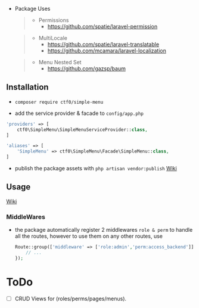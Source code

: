 - Package Uses
    > - Permissions
    >   - https://github.com/spatie/laravel-permission

    > - MultiLocale
    >   - https://github.com/spatie/laravel-translatable
    >   - https://github.com/mcamara/laravel-localization

    > - Menu Nested Set
    >   - https://github.com/gazsp/baum

## Installation

- `composer require ctf0/simple-menu`

- add the service provider & facade to `config/app.php`
```php
'providers' => [
    ctf0\SimpleMenu\SimpleMenuServiceProvider::class,
]

'aliases' => [
    'SimpleMenu' => ctf0\SimpleMenu\Facade\SimpleMenu::class,
]
```

- publish the package assets with `php artisan vendor:publish` [Wiki](https://github.com/ctf0/simple-menu/wiki/Config)

## Usage

[Wiki](https://github.com/ctf0/simple-menu/wiki/Usage)

### MiddleWares
- the package automatically register 2 middlewares `role & perm` to handle all the routes, however to use them on any other routes, use
    ```php
    Route::group(['middleware' => ['role:admin','perm:access_backend']], function () {
        // ...
    });
    ```

# ToDo

* [ ] CRUD Views for (roles/perms/pages/menus).
